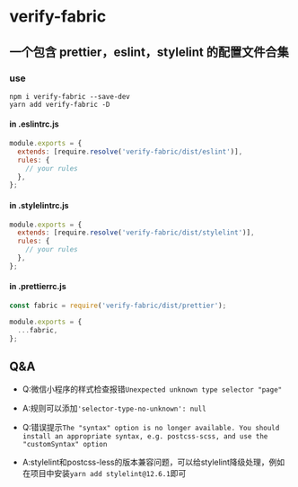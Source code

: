 # verify-fabric
## 一个包含 prettier，eslint，stylelint 的配置文件合集

### use

```npm
npm i verify-fabric --save-dev
yarn add verify-fabric -D
```

#### in .eslintrc.js

```javascript
module.exports = {
  extends: [require.resolve('verify-fabric/dist/eslint')],
  rules: {
    // your rules
  },
};
```

#### in .stylelintrc.js

```javascript
module.exports = {
  extends: [require.resolve('verify-fabric/dist/stylelint')],
  rules: {
    // your rules
  },
};
```

#### in .prettierrc.js

```javascript
const fabric = require('verify-fabric/dist/prettier');

module.exports = {
  ...fabric,
};
```

## Q&A

* Q:微信小程序的样式检查报错`Unexpected unknown type selector "page"`
* A:规则可以添加`'selector-type-no-unknown': null`


* Q:错误提示`The "syntax" option is no longer available. You should install an appropriate syntax, e.g. postcss-scss, and use the "customSyntax" option`
* A:stylelint和postcss-less的版本兼容问题，可以给stylelint降级处理，例如在项目中安装`yarn add stylelint@12.6.1`即可
